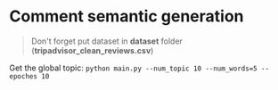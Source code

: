 # Comment semantic generation
> Don't forget put dataset in **dataset** folder (**tripadvisor_clean_reviews.csv**)

Get the global topic: `python main.py --num_topic 10 --num_words=5 --epoches 10`
